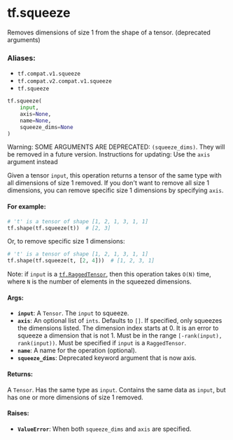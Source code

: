 <div itemscope itemtype="http://developers.google.com/ReferenceObject">
<meta itemprop="name" content="tf.squeeze" />
<meta itemprop="path" content="Stable" />
</div>

# tf.squeeze

Removes dimensions of size 1 from the shape of a tensor. (deprecated arguments)

### Aliases:

* `tf.compat.v1.squeeze`
* `tf.compat.v2.compat.v1.squeeze`
* `tf.squeeze`

``` python
tf.squeeze(
    input,
    axis=None,
    name=None,
    squeeze_dims=None
)
```

<!-- Placeholder for "Used in" -->

Warning: SOME ARGUMENTS ARE DEPRECATED: `(squeeze_dims)`. They will be removed in a future version.
Instructions for updating:
Use the `axis` argument instead

Given a tensor `input`, this operation returns a tensor of the same type with
all dimensions of size 1 removed. If you don't want to remove all size 1
dimensions, you can remove specific size 1 dimensions by specifying
`axis`.

#### For example:



```python
# 't' is a tensor of shape [1, 2, 1, 3, 1, 1]
tf.shape(tf.squeeze(t))  # [2, 3]
```

Or, to remove specific size 1 dimensions:

```python
# 't' is a tensor of shape [1, 2, 1, 3, 1, 1]
tf.shape(tf.squeeze(t, [2, 4]))  # [1, 2, 3, 1]
```

Note: if `input` is a <a href="../tf/RaggedTensor.md"><code>tf.RaggedTensor</code></a>, then this operation takes `O(N)`
time, where `N` is the number of elements in the squeezed dimensions.

#### Args:


* <b>`input`</b>: A `Tensor`. The `input` to squeeze.
* <b>`axis`</b>: An optional list of `ints`. Defaults to `[]`. If specified, only
  squeezes the dimensions listed. The dimension index starts at 0. It is an
  error to squeeze a dimension that is not 1. Must be in the range
  `[-rank(input), rank(input))`.
  Must be specified if `input` is a `RaggedTensor`.
* <b>`name`</b>: A name for the operation (optional).
* <b>`squeeze_dims`</b>: Deprecated keyword argument that is now axis.


#### Returns:

A `Tensor`. Has the same type as `input`.
Contains the same data as `input`, but has one or more dimensions of
size 1 removed.



#### Raises:


* <b>`ValueError`</b>: When both `squeeze_dims` and `axis` are specified.